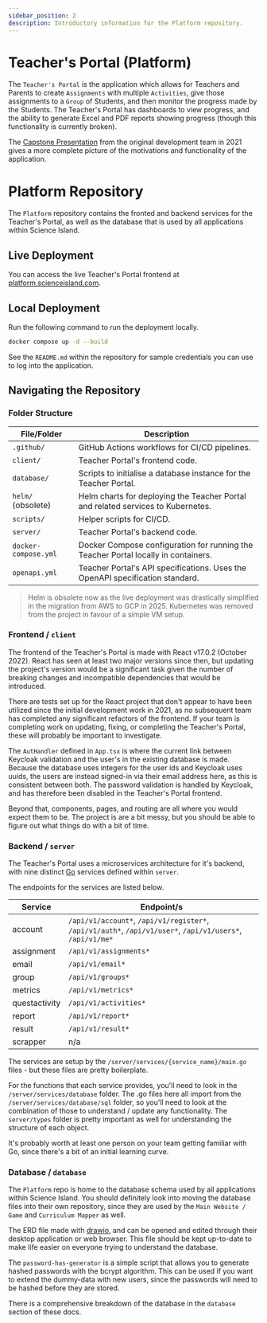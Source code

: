 ```yaml
---
sidebar_position: 2
description: Introductory information for the Platform repository.
---
```


# Teacher's Portal (Platform)

The `Teacher's Portal` is the application which allows for Teachers and Parents to create `Assignments` with multiple `Activities`, give those assignments to a	`Group` of Students, and then monitor the progress made by the Students. The Teacher's Portal has dashboards to view progress, and the ability to generate Excel and PDF reports showing progress (though this functionality is currently broken).

The [Capstone Presentation](https://vimeo.com/651765631?autoplay=1&muted=1&stream_id=Y2xpcHN8MjE5Nzk3MDd8aWQ6ZGVzY3xbXQ%3D%3D&turnstile=0.boi2zZybnkDcfCycVdubHUvcKUW6Lq-HrQY0-Zvqor0FeFKsgW208Tcn8Gbua73skhfe0YyeAWzkbo7Jqcf5UHow22mFyGHGxaWNJQkgGwm32D1WTPfdEa-2TAyk3pLsI8voc1fmJJ6tz8yzP9_nqSae3MoHoCHPcvIOLGQEauXfFVkhmd2vlZiFCA3jFklp7fZfLu6rOIEKyh8vYRR4jd3sDZwqv8joT9AoO6ICYMjZbXzkgYRhS2UWNJOLYmQpNVjlkRHZ38SMRc3wvDYbsHwZcj0RwspU5DkdXIWGx7ArOYD3tE4azY7DDwlfZbXv3Ccw354nsBnbGDo4yyX4MTKehUI2KCh2f3T_HCcfNSPMu_NarRvetOlWhVqQz-ua7w4rnQNEbfVQFRbk1I4Pk8K6KYiof-hBZle3zthp42jxLLAwp9uV2gPPHBaUmjHwAC8Q1tdxfMVQUlVDP3J60hmF38CcgqfB9E-uK3aFU0xXNsDbRb-eRWaAtVK6SuPTKVYerFLVRiduKAilCWt51ddSgBH_fJCbn-Ak56w4UDj1nxxPGEO2c4HAAOe47WQy_u3ulIA-GfWMWzjnKiAHh3CgYDQs79CUr9MdE06rxSZJGJcTL-M5yp8znPYIJpbxKtshueGwdfmcZbbjHC8_JTLvAk_SE-2AaRn6vEpCWW_oP3XT2IXSNAOsMoNe88-w1tgc21jaF9pNwUaXHP3EaxMGWf-7G2KNmzapfgwkkXywnbvNl2JG_8X0QT6SFOsIGTnFF5mNS5DDnrTr5OVq4lmJciJl8yLCZjVmC8PMR4HMg3sLvyieaLjoCNDTJFBT8cn-O45wQuIvNKEczCpj-n5vxMGB5c8sZCNwlj692K8R27ZaRLCZaYQSkC2CucJgX-8vX9pAz0uemZW2vCnyiChHHPBjO0yd2Hp6ACnQxYY.n6ZOl1-Grt3U9XryHuR4aQ.6e45c3c96e21838c0507c47cbf1d3b8b19b6355de41f453e91f6dbd483d2b0e9) from the original development team in 2021 gives a more complete picture of the motivations and functionality of the application.

# Platform Repository

The `Platform` repository contains the fronted and backend services for the Teacher's Portal, as well as the database that is used by all applications within Science Island. 

## Live Deployment

You can access the live Teacher's Portal frontend at [platform.scienceisland.com](https://platform.scienceisland.com).

## Local Deployment

Run the following command to run the deployment locally.

```sh
docker compose up -d --build
```

See the `README.md` within the repository for sample credentials you can use to log into the application.

## Navigating the Repository

### Folder Structure

| File/Folder                  | Description                                                                                     |
| ---------------------------- | ----------------------------------------------------------------------------------------------- |
| `.github/`                   | GitHub Actions workflows for CI/CD pipelines.                                                   |
| `client/`                    | Teacher Portal's frontend code.                                                                 |
| `database/`                  | Scripts to initialise a database instance for the Teacher Portal.                               |
| `helm/` (obsolete)           | Helm charts for deploying the Teacher Portal and related services to Kubernetes.                |
| `scripts/`                    | Helper scripts for CI/CD.                                                                      |
| `server/`                    | Teacher Portal's backend code.                                                                  |
| `docker-compose.yml`         | Docker Compose configuration for running the Teacher Portal locally in containers.              |
| `openapi.yml`                | Teacher Portal's API specifications. Uses the OpenAPI specification standard.                   |

> Helm is obsolete now as the live deployment was drastically simplified in the migration from AWS to GCP in 2025. Kubernetes was removed from the project in favour of a simple VM setup.

### Frontend / `client`

The frontend of the Teacher's Portal is made with React v17.0.2 (October 2022). React has seen at least two major versions since then, but updating the project's version would be a significant task given the number of breaking changes and incompatible dependencies that would be introduced. 

There are tests set up for the React project that don't appear to have been utilized since the initial development work in 2021, as no subsequent team has completed any significant refactors of the frontend. If your team is completing work on updating, fixing, or completing the Teacher's Portal, these will probably be important to investigate.

The `AutHandler` defined in `App.tsx` is where the current link between Keycloak validation and the user's in the existing database is made. Because the database uses integers for the user ids and Keycloak uses uuids, the users are instead signed-in via their email address here, as this is consistent between both. The password validation is handled by Keycloak, and has therefore been disabled in the Teacher's Portal frontend.

Beyond that, components, pages, and routing are all where you would expect them to be. The project is are a bit messy, but you should be able to figure out what things do with a bit of time.

### Backend / `server`

The Teacher's Portal uses a microservices architecture for it's backend, with nine distinct [Go](https://go.dev/) services defined within `server`. 

The endpoints for the services are listed below.

| Service       | Endpoint/s                                                                                                 |
|---------------|------------------------------------------------------------------------------------------------------------|
| account       | `/api/v1/account*`, `/api/v1/register*`, `/api/v1/auth*`, `/api/v1/user*`, `/api/v1/users*`, `/api/v1/me*` |
| assignment    | `/api/v1/assignments*`                                                                                     |
| email         | `/api/v1/email*`                                                                                           |
| group         | `/api/v1/groups*`                                                                                          |
| metrics       | `/api/v1/metrics*`                                                                                         |
| questactivity | `/api/v1/activities*`                                                                                      |
| report        | `/api/v1/report*`                                                                                          |
| result        | `/api/v1/result*`                                                                                          |
| scrapper      | n/a                                                                                                        |

The services are setup by the `/server/services/{service_name}/main.go` files - but these files are pretty boilerplate.

For the functions that each service provides, you'll need to look in the `/server/services/database` folder. The .go files here all import from the `/server/services/database/sql` folder, so you'll need to look at the combination of those to understand / update any functionality. The `server/types` folder is pretty important as well for understanding the structure of each object.

It's probably worth at least one person on your team getting familiar with Go, since there's a bit of an initial learning curve. 

### Database / `database`

The `Platform` repo is home to the database schema used by all applications within Science Island. You should definitely look into moving the database files into their own repository, since they are used by the `Main Website / Game` and `Curriculum Mapper` as well.

The ERD file made with [drawio](https://www.drawio.com/doc/faq/google-drive-diagrams), and can be opened and edited through their desktop application or web browser. This file should be kept up-to-date to make life easier on everyone trying to understand the database.

The `password-has-generator` is a simple script that allows you to generate hashed passwords with the bcrypt algorithm. This can be used if you want to extend the dummy-data with new users, since the passwords will need to be hashed before they are stored.

There is a comprehensive breakdown of the database in the `database` section of these docs.
